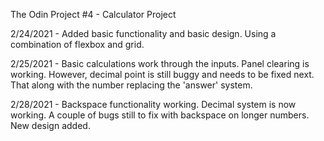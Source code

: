 The Odin Project #4 - Calculator Project

2/24/2021 - Added basic functionality and basic design. Using a combination of flexbox and grid.

2/25/2021 - Basic calculations work through the inputs. Panel clearing is working. However, decimal point is still buggy and needs to be fixed next. That along with the number replacing the 'answer' system.

2/28/2021 - Backspace functionality working. Decimal system is now working. A couple of bugs still to fix with backspace on longer numbers. New design added.